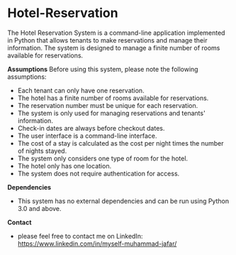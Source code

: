 # Hotel-Reservation
The Hotel Reservation System is a command-line application implemented in Python that allows tenants to make reservations and manage their information. The system is designed to manage a finite number of rooms available for reservations.

**Assumptions**
  Before using this system, please note the following assumptions:<br>
 - Each tenant can only have one reservation.<br>
 - The hotel has a finite number of rooms available for reservations.<br>
 - The reservation number must be unique for each reservation.<br>
 - The system is only used for managing reservations and tenants' information.<br>
 - Check-in dates are always before checkout dates.<br>
 - The user interface is a command-line interface.<br>
 - The cost of a stay is calculated as the cost per night times the number of nights stayed.<br>
 - The system only considers one type of room for the hotel.<br>
 - The hotel only has one location.<br>
 - The system does not require authentication for access.<br>
 
**Dependencies**<br>
 - This system has no external dependencies and can be run using Python 3.0 and above.<br>
 
**Contact**<br>
 - please feel free to contact me on LinkedIn:  https://www.linkedin.com/in/myself-muhammad-jafar/<br>
